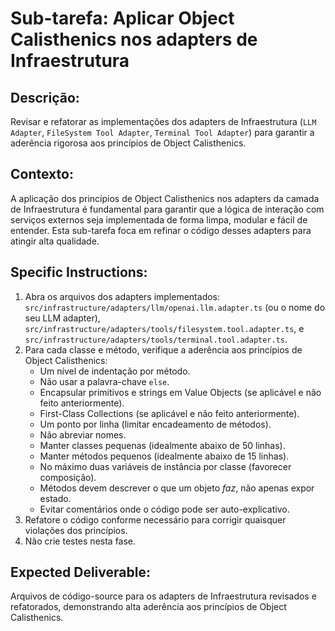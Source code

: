 # Sub-tarefa: Aplicar Object Calisthenics nos adapters de Infraestrutura

## Descrição:

Revisar e refatorar as implementações dos adapters de Infraestrutura (`LLM Adapter`, `FileSystem Tool Adapter`, `Terminal Tool Adapter`) para garantir a aderência rigorosa aos princípios de Object Calisthenics.

## Contexto:

A aplicação dos princípios de Object Calisthenics nos adapters da camada de Infraestrutura é fundamental para garantir que a lógica de interação com serviços externos seja implementada de forma limpa, modular e fácil de entender. Esta sub-tarefa foca em refinar o código desses adapters para atingir alta qualidade.

## Specific Instructions:

1. Abra os arquivos dos adapters implementados: `src/infrastructure/adapters/llm/openai.llm.adapter.ts` (ou o nome do seu LLM adapter), `src/infrastructure/adapters/tools/filesystem.tool.adapter.ts`, e `src/infrastructure/adapters/tools/terminal.tool.adapter.ts`.
2. Para cada classe e método, verifique a aderência aos princípios de Object Calisthenics:
    *   Um nível de indentação por método.
    *   Não usar a palavra-chave `else`.
    *   Encapsular primitivos e strings em Value Objects (se aplicável e não feito anteriormente).
    *   First-Class Collections (se aplicável e não feito anteriormente).
    *   Um ponto por linha (limitar encadeamento de métodos).
    *   Não abreviar nomes.
    *   Manter classes pequenas (idealmente abaixo de 50 linhas).
    *   Manter métodos pequenos (idealmente abaixo de 15 linhas).
    *   No máximo duas variáveis de instância por classe (favorecer composição).
    *   Métodos devem descrever o que um objeto *faz*, não apenas expor estado.
    *   Evitar comentários onde o código pode ser auto-explicativo.
3. Refatore o código conforme necessário para corrigir quaisquer violações dos princípios.
4. Não crie testes nesta fase.

## Expected Deliverable:

Arquivos de código-source para os adapters de Infraestrutura revisados e refatorados, demonstrando alta aderência aos princípios de Object Calisthenics.